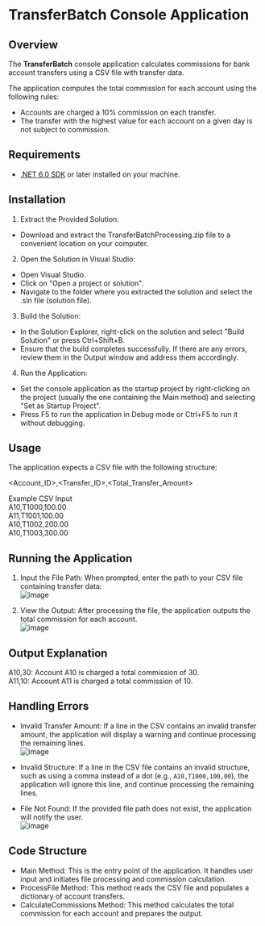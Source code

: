 # TransferBatch Console Application

## Overview

The **TransferBatch** console application calculates commissions for bank account transfers using a CSV file with transfer data. 

The application computes the total commission for each account using the following rules:
- Accounts are charged a 10% commission on each transfer.
- The transfer with the highest value for each account on a given day is not subject to commission.

## Requirements

- [.NET 6.0 SDK](https://dotnet.microsoft.com/download/dotnet/6.0) or later installed on your machine.

## Installation

1. Extract the Provided Solution:
- Download and extract the TransferBatchProcessing.zip file to a convenient location on your computer.

2. Open the Solution in Visual Studio:
- Open Visual Studio.
- Click on "Open a project or solution".
- Navigate to the folder where you extracted the solution and select the .sln file (solution file).

3. Build the Solution:
- In the Solution Explorer, right-click on the solution and select "Build Solution" or press Ctrl+Shift+B.
- Ensure that the build completes successfully. If there are any errors, review them in the Output window and address them accordingly.

4. Run the Application:
- Set the console application as the startup project by right-clicking on the project (usually the one containing the Main method) and selecting "Set as Startup Project".
- Press F5 to run the application in Debug mode or Ctrl+F5 to run it without debugging.

## Usage

The application expects a CSV file with the following structure:

<Account_ID>,<Transfer_ID>,<Total_Transfer_Amount>

Example CSV Input<br>
A10,T1000,100.00<br>
A11,T1001,100.00<br>
A10,T1002,200.00<br>
A10,T1003,300.00

## Running the Application

1. Input the File Path: When prompted, enter the path to your CSV file containing transfer data:<br>
![image](https://github.com/user-attachments/assets/fb0385f9-9ad5-475d-9e19-6a039e5dc7ce)



2. View the Output: After processing the file, the application outputs the total commission for each account.<br>
![image](https://github.com/user-attachments/assets/348e65c7-ed13-4b16-8914-4727d0e92755)


## Output Explanation

A10,30: Account A10 is charged a total commission of 30.<br>
A11,10: Account A11 is charged a total commission of 10.

## Handling Errors

- Invalid Transfer Amount: If a line in the CSV contains an invalid transfer amount, the application will display a warning and continue processing the remaining lines.<br>
![image](https://github.com/user-attachments/assets/dd155a65-46e0-4b72-a47e-ce06de1d42eb)


- Invalid Structure: If a line in the CSV file contains an invalid structure, such as using a comma instead of a dot (e.g., `A10,T1000,100,00`), 
the application will ignore this line, and continue processing the remaining lines.

- File Not Found: If the provided file path does not exist, the application will notify the user.<br>
![image](https://github.com/user-attachments/assets/1678c824-42ec-4233-b7b4-c6e30caae5ff)


## Code Structure

- Main Method: This is the entry point of the application. It handles user input and initiates file processing and commission calculation.
- ProcessFile Method: This method reads the CSV file and populates a dictionary of account transfers.
- CalculateCommissions Method: This method calculates the total commission for each account and prepares the output.
